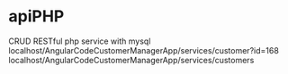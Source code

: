 # apiPHP
CRUD RESTful php service with mysql
localhost/AngularCodeCustomerManagerApp/services/customer?id=168
localhost/AngularCodeCustomerManagerApp/services/customers

